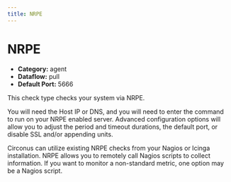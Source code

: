 ```yaml
---
title: NRPE
---
```


# NRPE

 * **Category:** agent
 * **Dataflow:** pull
 * **Default Port:** 5666

This check type checks your system via NRPE.

You will need the Host IP or DNS, and you will need to enter the command to run on your NRPE enabled server. Advanced configuration options will allow you to adjust the period and timeout durations, the default port, or disable SSL and/or appending units.

Circonus can utilize existing NRPE checks from your Nagios or Icinga installation. NRPE allows you to remotely call Nagios scripts to collect information. If you want to monitor a non-standard metric, one option may be a Nagios script.
